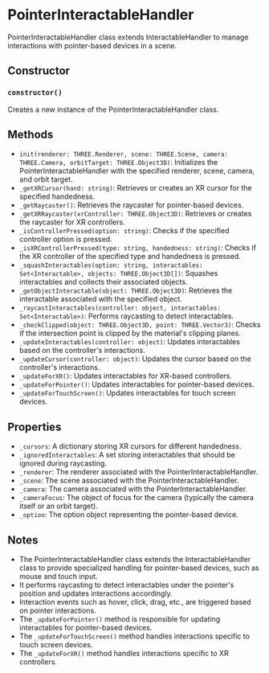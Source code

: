 # PointerInteractableHandler

PointerInteractableHandler class extends InteractableHandler to manage interactions with pointer-based devices in a scene.

## Constructor

### `constructor()`

Creates a new instance of the PointerInteractableHandler class.

## Methods

- `init(renderer: THREE.Renderer, scene: THREE.Scene, camera: THREE.Camera, orbitTarget: THREE.Object3D)`: Initializes the PointerInteractableHandler with the specified renderer, scene, camera, and orbit target.
- `_getXRCursor(hand: string)`: Retrieves or creates an XR cursor for the specified handedness.
- `_getRaycaster()`: Retrieves the raycaster for pointer-based devices.
- `_getXRRaycaster(xrController: THREE.Object3D)`: Retrieves or creates the raycaster for XR controllers.
- `_isControllerPressed(option: string)`: Checks if the specified controller option is pressed.
- `_isXRControllerPressed(type: string, handedness: string)`: Checks if the XR controller of the specified type and handedness is pressed.
- `_squashInteractables(option: string, interactables: Set<Interactable>, objects: THREE.Object3D[])`: Squashes interactables and collects their associated objects.
- `_getObjectInteractable(object: THREE.Object3D)`: Retrieves the interactable associated with the specified object.
- `_raycastInteractables(controller: object, interactables: Set<Interactable>)`: Performs raycasting to detect interactables.
- `_checkClipped(object: THREE.Object3D, point: THREE.Vector3)`: Checks if the intersection point is clipped by the material's clipping planes.
- `_updateInteractables(controller: object)`: Updates interactables based on the controller's interactions.
- `_updateCursor(controller: object)`: Updates the cursor based on the controller's interactions.
- `_updateForXR()`: Updates interactables for XR-based controllers.
- `_updateForPointer()`: Updates interactables for pointer-based devices.
- `_updateForTouchScreen()`: Updates interactables for touch screen devices.

## Properties

- `_cursors`: A dictionary storing XR cursors for different handedness.
- `_ignoredInteractables`: A set storing interactables that should be ignored during raycasting.
- `_renderer`: The renderer associated with the PointerInteractableHandler.
- `_scene`: The scene associated with the PointerInteractableHandler.
- `_camera`: The camera associated with the PointerInteractableHandler.
- `_cameraFocus`: The object of focus for the camera (typically the camera itself or an orbit target).
- `_option`: The option object representing the pointer-based device.

## Notes

- The PointerInteractableHandler class extends the InteractableHandler class to provide specialized handling for pointer-based devices, such as mouse and touch input.
- It performs raycasting to detect interactables under the pointer's position and updates interactions accordingly.
- Interaction events such as hover, click, drag, etc., are triggered based on pointer interactions.
- The `_updateForPointer()` method is responsible for updating interactables for pointer-based devices.
- The `_updateForTouchScreen()` method handles interactions specific to touch screen devices.
- The `_updateForXR()` method handles interactions specific to XR controllers.

